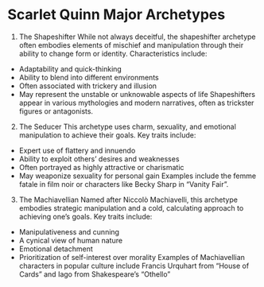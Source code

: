 # Scarlet Quinn Major Archetypes

1. The Shapeshifter
While not always deceitful, the shapeshifter archetype often embodies elements of mischief and manipulation through their ability to change form or identity. Characteristics include:
- Adaptability and quick-thinking
- Ability to blend into different environments
- Often associated with trickery and illusion
- May represent the unstable or unknowable aspects of life
Shapeshifters appear in various mythologies and modern narratives, often as trickster figures or antagonists.

2. The Seducer
This archetype uses charm, sexuality, and emotional manipulation to achieve their goals. Key traits include:
- Expert use of flattery and innuendo
- Ability to exploit others’ desires and weaknesses
- Often portrayed as highly attractive or charismatic
- May weaponize sexuality for personal gain
Examples include the femme fatale in film noir or characters like Becky Sharp in “Vanity Fair”.

3. The Machiavellian
Named after Niccolò Machiavelli, this archetype embodies strategic manipulation and a cold, calculating approach to achieving one’s goals. 
Key traits include:
- Manipulativeness and cunning
- A cynical view of human nature
- Emotional detachment
- Prioritization of self-interest over morality
Examples of Machiavellian characters in popular culture include Francis Urquhart from “House of Cards” and Iago from Shakespeare’s “Othello”